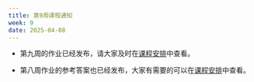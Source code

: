 ```yaml
---
title: 第9周课程通知
week: 9
date: 2025-04-08
---
```


- 第九周的作业已经发布，请大家及时在[课程安排](../schedule)中查看。

- 第八周作业的参考答案也已经发布，大家有需要的可以在[课程安排](../schedule)中查看。
